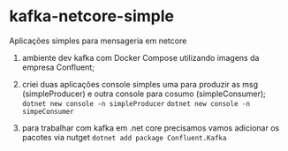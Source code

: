 # kafka-netcore-simple
Aplicações simples para mensageria em netcore

1. ambiente dev kafka com Docker Compose utilizando imagens da empresa Confluent; 
2. criei duas aplicações console simples uma para produzir as msg (simpleProducer) e outra console para cosumo (simpleConsumer);
   ``` dotnet new console -n simpleProducer ```
   ``` dotnet new console -n simpeConsumer ```

3. para trabalhar com kafka em .net core precisamos vamos adicionar os pacotes via nutget ```dotnet add package Confluent.Kafka```